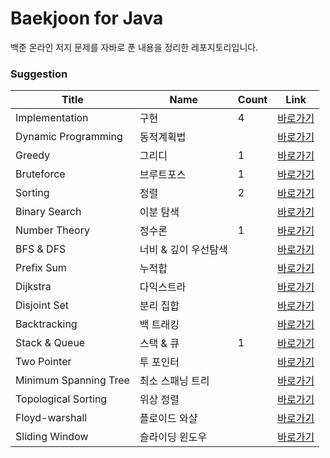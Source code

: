 # Baekjoon for Java

백준 온라인 저지 문제를 자바로 푼 내용을 정리한 레포지토리입니다.


### Suggestion

| Title                 | Name                 | Count | Link                                                                                    |
| --------------------- | -------------------- | ----- | --------------------------------------------------------------------------------------- |
| Implementation        | 구현                 | 4     | [바로가기](https://github.com/sgn07124/Algorithm/blob/main/Implementation)      |
| Dynamic Programming   | 동적계획법           |     | [바로가기]()  |
| Greedy                | 그리디               | 1     | [바로가기](https://github.com/sgn07124/Algorithm/tree/main/Greedy)              |
| Bruteforce            | 브루트포스           | 1     | [바로가기](https://github.com/sgn07124/Algorithm/blob/main/Bruteforce)          |
| Sorting               | 정렬                 | 2     | [바로가기](https://github.com/sgn07124/Algorithm/tree/main/Sorting)             |
| Binary Search         | 이분 탐색            |      | [바로가기]()        |
| Number Theory        | 정수론      | 1     | [바로가기]()       |
| BFS & DFS             | 너비 & 깊이 우선탐색 |     | [바로가기]()              |
| Prefix Sum            | 누적합               |      | [바로가기]()           |
| Dijkstra              | 다익스트라           |      | [바로가기]()            |
| Disjoint Set          | 분리 집합            |      | [바로가기]()         |
| Backtracking          | 백 트래킹            |      | [바로가기]()        |
| Stack & Queue         | 스택 & 큐            | 1     | [바로가기](https://github.com/sgn07124/Algorithm/tree/main/Stack%20&%20Queue)          |
| Two Pointer           | 투 포인터            |      | [바로가기]()          |
| Minimum Spanning Tree | 최소 스패닝 트리     |      | [바로가기]() |
| Topological Sorting   | 위상 정렬            |      | [바로가기]()  |
| Floyd-warshall        | 플로이드 와샬        |      | [바로가기]()       |
| Sliding Window        | 슬라이딩 윈도우      |      | [바로가기]()       |
